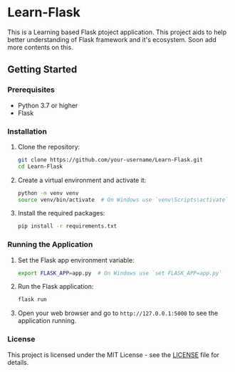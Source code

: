 # Learn-Flask

This is a Learning based Flask ptoject application. This project aids to help better understanding of Flask framework and it's ecosystem. Soon add more contents on this.

## Getting Started

### Prerequisites

- Python 3.7 or higher
- Flask

### Installation

1. Clone the repository:
    ```sh
    git clone https://github.com/your-username/Learn-Flask.git
    cd Learn-Flask
    ```

2. Create a virtual environment and activate it:
    ```sh
    python -m venv venv
    source venv/bin/activate  # On Windows use `venv\Scripts\activate`
    ```

3. Install the required packages:
    ```sh
    pip install -r requirements.txt
    ```

### Running the Application

1. Set the Flask app environment variable:
    ```sh
    export FLASK_APP=app.py  # On Windows use `set FLASK_APP=app.py`
    ```

2. Run the Flask application:
    ```sh
    flask run
    ```

3. Open your web browser and go to `http://127.0.0.1:5000` to see the application running.

### License

This project is licensed under the MIT License - see the [LICENSE](LICENSE) file for details.